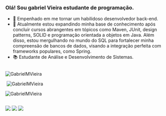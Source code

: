 ### Olá! Sou gabriel Vieira estudante de programação.

- 🔭 Empenhado em me tornar um habilidoso desenvolvedor back-end.
- 🌱 Atualmente estou expandindo minha base de conhecimento após concluir cursos abrangentes em tópicos como Maven, JUnit, design patterns, SOLID e programação orientada a objetos em Java. Além disso, estou mergulhando no mundo do SQL para fortalecer minha compreensão de bancos de dados, visando a integração perfeita com frameworks populares, como Spring.
- 📚 Estudante de Análise e Desenvolvimento de Sistemas.

##

<p><img src="https://github-readme-stats.vercel.app/api/top-langs?username=GabrielMVieira&show_icons=true&locale=en&theme=dark" alt="GabrielMVieira" /></p>
<p>&nbsp;<img src="https://github-readme-stats.vercel.app/api?username=GabrielMVieira&show_icons=true&locale=en&theme=dark" alt="GabrielMVieira" /></p>
<p><img src="https://github-readme-streak-stats.herokuapp.com/?user=GabrielMVieira&theme=dark" alt="GabrielMVieira" /></p>

##

<div> 
  <a href="https://instagram.com/gabrielmvieira_" target="_blank"><img src="https://img.shields.io/badge/-Instagram-%23E4405F?style=for-the-badge&logo=instagram&logoColor=white" target="_blank"></a>
  <a href = "mail:gabrielmvieira1296@gmail.com"><img src="https://img.shields.io/badge/-Gmail-%23333?style=for-the-badge&logo=gmail&logoColor=white"          target="_blank"></a>
  <a href="https://www.linkedin.com/in/josé-gabriel-mendes-vieira-970b57260" target="_blank"><img src="https://img.shields.io/badge/-LinkedIn-%230077B5?style=for-the-badge&logo=linkedin&logoColor=white" target="_blank"></a>
</div>

##
